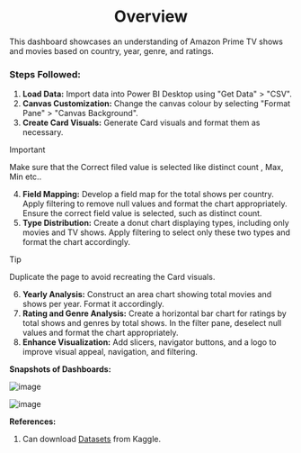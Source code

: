 <h1 align="center">
  Overview
</h1>
This dashboard showcases an understanding of Amazon Prime TV shows and movies based on country, year, genre, and ratings.

### Steps Followed:
1. **Load Data:** Import data into Power BI Desktop using "Get Data" > "CSV".
2. **Canvas Customization:** Change the canvas colour by selecting "Format Pane" > "Canvas Background".
3. **Create Card Visuals:** Generate Card visuals and format them as necessary.
   
> [!IMPORTANT]
> Make sure that the Correct filed value is selected like distinct count , Max, Min etc..

4. **Field Mapping:** Develop a field map for the total shows per country. Apply filtering to remove null values and format the chart appropriately. Ensure the correct field value is selected, such as distinct count.
5. **Type Distribution:** Create a donut chart displaying types, including only movies and TV shows. Apply filtering to select only these two types and format the chart accordingly.
> [!TIP]
> Duplicate the page to avoid recreating the Card visuals.
6. **Yearly Analysis:** Construct an area chart showing total movies and shows per year. Format it accordingly.
7. **Rating and Genre Analysis:** Create a horizontal bar chart for ratings by total shows and genres by total shows. In the filter pane, deselect null values and format the chart appropriately.
8. **Enhance Visualization:** Add slicers, navigator buttons, and a logo to improve visual appeal, navigation, and filtering.

**Snapshots of Dashboards:**

![image](https://github.com/sainadreddy/Amazon-Prime-TV-shows-and-movies-Analysis/assets/63005649/b6a6eca0-1083-4b4f-b7bb-bde6d7c9ed21)

![image](https://github.com/sainadreddy/Amazon-Prime-TV-shows-and-movies-Analysis/assets/63005649/c32c859b-805e-40b1-8875-f628452fd321)

**References:**

1. Can download [Datasets]( https://www.kaggle.com/datasets/shivamb/amazon-prime-movies-and-tv-shows) from Kaggle.







